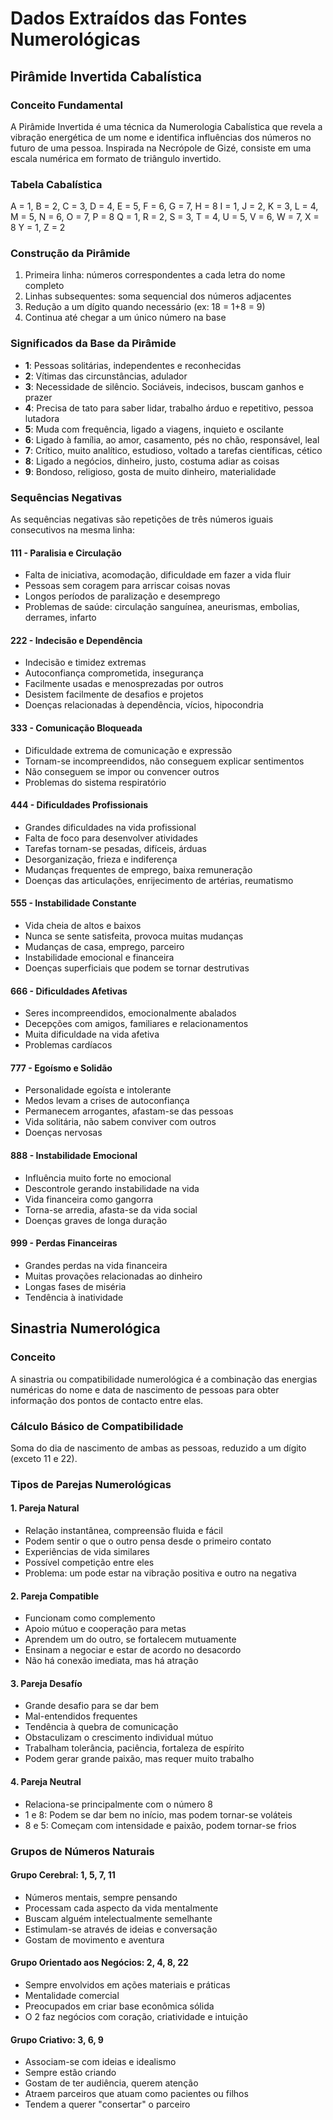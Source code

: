 # Dados Extraídos das Fontes Numerológicas

## Pirâmide Invertida Cabalística

### Conceito Fundamental
A Pirâmide Invertida é uma técnica da Numerologia Cabalística que revela a vibração energética de um nome e identifica influências dos números no futuro de uma pessoa. Inspirada na Necrópole de Gizé, consiste em uma escala numérica em formato de triângulo invertido.

### Tabela Cabalística
A = 1, B = 2, C = 3, D = 4, E = 5, F = 6, G = 7, H = 8
I = 1, J = 2, K = 3, L = 4, M = 5, N = 6, O = 7, P = 8
Q = 1, R = 2, S = 3, T = 4, U = 5, V = 6, W = 7, X = 8
Y = 1, Z = 2

### Construção da Pirâmide
1. Primeira linha: números correspondentes a cada letra do nome completo
2. Linhas subsequentes: soma sequencial dos números adjacentes
3. Redução a um dígito quando necessário (ex: 18 = 1+8 = 9)
4. Continua até chegar a um único número na base

### Significados da Base da Pirâmide
- **1**: Pessoas solitárias, independentes e reconhecidas
- **2**: Vítimas das circunstâncias, adulador
- **3**: Necessidade de silêncio. Sociáveis, indecisos, buscam ganhos e prazer
- **4**: Precisa de tato para saber lidar, trabalho árduo e repetitivo, pessoa lutadora
- **5**: Muda com frequência, ligado a viagens, inquieto e oscilante
- **6**: Ligado à família, ao amor, casamento, pés no chão, responsável, leal
- **7**: Crítico, muito analítico, estudioso, voltado a tarefas científicas, cético
- **8**: Ligado a negócios, dinheiro, justo, costuma adiar as coisas
- **9**: Bondoso, religioso, gosta de muito dinheiro, materialidade

### Sequências Negativas
As sequências negativas são repetições de três números iguais consecutivos na mesma linha:

#### 111 - Paralisia e Circulação
- Falta de iniciativa, acomodação, dificuldade em fazer a vida fluir
- Pessoas sem coragem para arriscar coisas novas
- Longos períodos de paralização e desemprego
- Problemas de saúde: circulação sanguínea, aneurismas, embolias, derrames, infarto

#### 222 - Indecisão e Dependência
- Indecisão e timidez extremas
- Autoconfiança comprometida, insegurança
- Facilmente usadas e menosprezadas por outros
- Desistem facilmente de desafios e projetos
- Doenças relacionadas à dependência, vícios, hipocondria

#### 333 - Comunicação Bloqueada
- Dificuldade extrema de comunicação e expressão
- Tornam-se incompreendidos, não conseguem explicar sentimentos
- Não conseguem se impor ou convencer outros
- Problemas do sistema respiratório

#### 444 - Dificuldades Profissionais
- Grandes dificuldades na vida profissional
- Falta de foco para desenvolver atividades
- Tarefas tornam-se pesadas, difíceis, árduas
- Desorganização, frieza e indiferença
- Mudanças frequentes de emprego, baixa remuneração
- Doenças das articulações, enrijecimento de artérias, reumatismo

#### 555 - Instabilidade Constante
- Vida cheia de altos e baixos
- Nunca se sente satisfeita, provoca muitas mudanças
- Mudanças de casa, emprego, parceiro
- Instabilidade emocional e financeira
- Doenças superficiais que podem se tornar destrutivas

#### 666 - Dificuldades Afetivas
- Seres incompreendidos, emocionalmente abalados
- Decepções com amigos, familiares e relacionamentos
- Muita dificuldade na vida afetiva
- Problemas cardíacos

#### 777 - Egoísmo e Solidão
- Personalidade egoísta e intolerante
- Medos levam a crises de autoconfiança
- Permanecem arrogantes, afastam-se das pessoas
- Vida solitária, não sabem conviver com outros
- Doenças nervosas

#### 888 - Instabilidade Emocional
- Influência muito forte no emocional
- Descontrole gerando instabilidade na vida
- Vida financeira como gangorra
- Torna-se arredia, afasta-se da vida social
- Doenças graves de longa duração

#### 999 - Perdas Financeiras
- Grandes perdas na vida financeira
- Muitas provações relacionadas ao dinheiro
- Longas fases de miséria
- Tendência à inatividade

## Sinastria Numerológica

### Conceito
A sinastria ou compatibilidade numerológica é a combinação das energias numéricas do nome e data de nascimento de pessoas para obter informação dos pontos de contacto entre elas.

### Cálculo Básico de Compatibilidade
Soma do dia de nascimento de ambas as pessoas, reduzido a um dígito (exceto 11 e 22).

### Tipos de Parejas Numerológicas

#### 1. Pareja Natural
- Relação instantânea, compreensão fluida e fácil
- Podem sentir o que o outro pensa desde o primeiro contato
- Experiências de vida similares
- Possível competição entre eles
- Problema: um pode estar na vibração positiva e outro na negativa

#### 2. Pareja Compatible
- Funcionam como complemento
- Apoio mútuo e cooperação para metas
- Aprendem um do outro, se fortalecem mutuamente
- Ensinam a negociar e estar de acordo no desacordo
- Não há conexão imediata, mas há atração

#### 3. Pareja Desafío
- Grande desafio para se dar bem
- Mal-entendidos frequentes
- Tendência à quebra de comunicação
- Obstaculizam o crescimento individual mútuo
- Trabalham tolerância, paciência, fortaleza de espírito
- Podem gerar grande paixão, mas requer muito trabalho

#### 4. Pareja Neutral
- Relaciona-se principalmente com o número 8
- 1 e 8: Podem se dar bem no início, mas podem tornar-se voláteis
- 8 e 5: Começam com intensidade e paixão, podem tornar-se frios

### Grupos de Números Naturais

#### Grupo Cerebral: 1, 5, 7, 11
- Números mentais, sempre pensando
- Processam cada aspecto da vida mentalmente
- Buscam alguém intelectualmente semelhante
- Estimulam-se através de ideias e conversação
- Gostam de movimento e aventura

#### Grupo Orientado aos Negócios: 2, 4, 8, 22
- Sempre envolvidos em ações materiais e práticas
- Mentalidade comercial
- Preocupados em criar base econômica sólida
- O 2 faz negócios com coração, criatividade e intuição

#### Grupo Criativo: 3, 6, 9
- Associam-se com ideias e idealismo
- Sempre estão criando
- Gostam de ter audiência, querem atenção
- Atraem parceiros que atuam como pacientes ou filhos
- Tendem a querer "consertar" o parceiro
